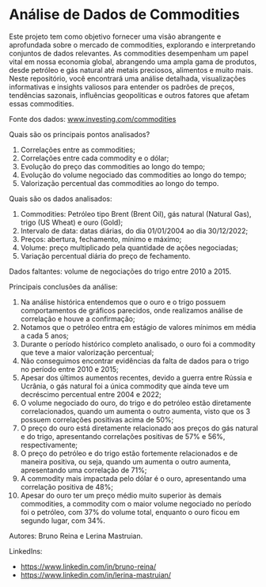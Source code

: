 # Análise de Dados de Commodities

Este projeto tem como objetivo fornecer uma visão abrangente e aprofundada sobre o mercado de commodities, explorando e interpretando conjuntos de dados relevantes. As commodities desempenham um papel vital em nossa economia global, abrangendo uma ampla gama de produtos, desde petróleo e gás natural até metais preciosos, alimentos e muito mais. Neste repositório, você encontrará uma análise detalhada, visualizações informativas e insights valiosos para entender os padrões de preços, tendências sazonais, influências geopolíticas e outros fatores que afetam essas commodities.

Fonte dos dados: www.investing.com/commodities

Quais são os principais pontos analisados?
1. Correlações entre as commodities;
2. Correlações entre cada commodity e o dólar;
3. Evolução do preço das commodities ao longo do tempo;
4. Evolução do volume negociado das commodities ao longo do tempo;
5. Valorização percentual das commodities ao longo do tempo.

Quais são os dados analisados:
1. Commodities: Petróleo tipo Brent (Brent Oil), gás natural (Natural Gas), trigo (US Wheat) e ouro (Gold);
2. Intervalo de data: datas diárias, do dia 01/01/2004 ao dia 30/12/2022;
3. Preços: abertura, fechamento, mínimo e máximo;
4. Volume: preço multiplicado pela quantidade de ações negociadas;
5. Variação percentual diária do preço de fechamento.

Dados faltantes: volume de negociações do trigo entre 2010 a 2015.

Principais conclusões da análise:
1. Na análise histórica entendemos que o ouro e o trigo possuem comportamentos de gráficos parecidos, onde realizamos análise de correlação e houve a confirmação;
2. Notamos que o petróleo entra em estágio de valores mínimos em média a cada 5 anos;
3. Durante o período histórico completo analisado, o ouro foi a commodity que teve a maior valorização percentual;
4. Não conseguimos encontrar evidências da falta de dados para o trigo no período entre 2010 e 2015;
5. Apesar dos últimos aumentos recentes, devido a guerra entre Rússia e Ucrânia, o gás natural foi a única commodity que ainda teve um decréscimo percentual entre 2004 e 2022;
6. O volume negociado do ouro, do trigo e do petróleo estão diretamente correlacionados, quando um aumenta o outro aumenta, visto que os 3 possuem correlações positivas acima de 50%;
7. O preço do ouro está diretamente relacionado aos preços do gás natural e do trigo, apresentando correlações positivas de 57% e 56%, respectivamente;
8. O preço do petróleo e do trigo estão fortemente relacionados e de maneira positiva, ou seja, quando um aumenta o outro aumenta, apresentando uma correlação de 71%;
9. A commodity mais impactada pelo dólar é o ouro, apresentando uma correlação positiva de 48%;
10. Apesar do ouro ter um preço médio muito superior às demais commodities, a commodity com o maior volume negociado no período foi o petróleo, com 37% do volume total, enquanto o ouro ficou em segundo lugar, com 34%.

Autores: Bruno Reina e Lerina Mastruian.

LinkedIns:
- https://www.linkedin.com/in/bruno-reina/
- https://www.linkedin.com/in/lerina-mastruian/
